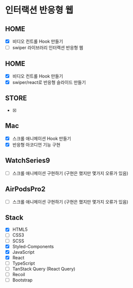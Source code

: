 # 인터랙션 반응형 웹

## HOME
- [x] 비디오 컨트롤 Hook 만들기
- [ ] swiper 라이브러리 인터랙션 반응형 웹

## HOME
- [x] 비디오 컨트롤 Hook 만들기
- [x] swiper/react로 반응형 슬라이드 만들기

## STORE
- [x] 

## Mac
- [x] 스크롤 애니메이션 Hook 만들기
- [x] 반응형 아코디언 기능 구현

## WatchSeries9
- [ ] 스크롤 애니메이션 구현하기 (구현은 했지만 몇가지 오류가 있음)

## AirPodsPro2
- [ ] 스크롤 애니메이션 구현하기 (구현은 했지만 몇가지 오류가 있음)

## Stack
- [x] HTML5
- [ ] CSS3
- [ ] SCSS
- [x] Styled-Components
- [x] JavaScript
- [x] React
- [ ] TypeScript
- [ ] TanStack Query (React Query)
- [ ] Recoil
- [ ] Bootstrap
